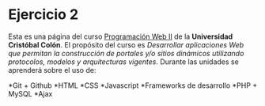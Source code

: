 # Ejercicio 2
Esta es una página del curso [Programación Web II]() de la **Universidad Cristóbal Colón**.
El propósito del curso es *Desarrollar aplicaciones Web que permitan la construcción de portales y/o sitios dinámicos utilizando protocolos, modelos y arquitecturas vigentes*. 
Durante las unidades se aprenderá sobre el uso de:

*Git + Github
*HTML
*CSS
*Javascript
*Frameworks de desarrollo
*PHP + MySQL
*Ajax
